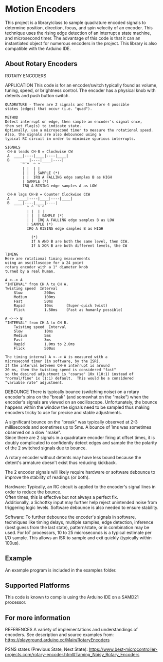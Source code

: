 Motion Encoders
===========
This project is a library/class to sample quadrature encoded signals to determine position, direction, focus, and spin velocity of an encoder. This technique uses the rising edge detection of an interrupt a state machine, and microsecond timer. The advantage of this code is that it can an instantiated object for numerous encoders in the project. This library is also compatible with the Arduino IDE.

## About Rotary Encoders

ROTARY ENCODERS
   
  APPLICATION 
    This code is for an encoder/switch typically found
    as volume, tuning, speed, or brightness control.
    The encoder has a physical knob with detents and 
    push button switch. 
     
    QUADRATURE - There are 2 signals and therefore 4 possible 
    states (edges) that occur (i.e. "quad").  

    METHOD 
	Detect interrupt on edge, then sample an encoder's signal once, 
	then set flag(s) to indicate state.  
	Optionally, use a microsecond timer to measure the rotational speed.  
	Also, the signals are also debounced using a 
	typical RC circuit in order to minimize spurious interrupts. 

	SIGNALS 
     CH-A leads CH-B = Clockwise CW
     A  ____|----|____|----|____|
     B     ____|----|____|----|
            ^ ^  ^ ^
            | |  | |
            | |  | SAMPLE (*) 
            | |  IRQ A FALLING edge samples B as HIGH
            | SAMPLE (*)  
            IRQ A RISING edge samples A as LOW
 
     CH-A lags CH-B = Counter Clockwise CCW
     A    ____|----|____|----|____|
     B  ____|----|____|----|
              ^ ^  ^ ^
              | |  | |
              | |  | SAMPLE (*) 
              | |  IRQ A FALLING edge samples B as LOW
              | SAMPLE (*) 
              IRQ A RISING edge samples B as HIGH

                (*) 
                If A AND B are both the same level, then CCW.
                If A XOR B are both different levels, the CW
     
  	TIMING
	Here are rotational timing measurements 
	using an oscilloscope for a 24 point 
	rotary encoder with a 1" diameter knob
	turned by a real human.

    A <--> A  
    "INTERVAL" from CH A to CH A.
    Twisting speed  Interval
		Slow          200ms
		Medium        100ms
		Fast          50ms
		Rapid         10ms      (Super-quick twist)
		Flick         1.50ms    (Fast as humanly possible)

    A <--> B  
    "INTERVAL" from CH A to CH B.
    	Twisting speed  Interval
      	Slow          10ms
      	Medium        5ms
      	Fast          3ms 
      	Rapid         1.0ms to 2.0ms   
      	Flick         500us      

	The timing interval A <--> A is measured with a 
	microsecond timer (in software, by the ISR).  
	If the interval between CH-A interrupt is around 
	20 ms, then the twisting speed is considered "fast" 
	so the desired adjustment is "coarse" 10x (10:1) instead of 
	"normal/fine" 1x (1:1) default.  This would be a considered
	"variable rate" adjustment. 

  DEBOUNCE
   There is typically bounce (switching noise) on a rotary 
   encoder's pins on the "break" (and somewhat on the "make") 
   when the encoder's signals are viewed on an oscilloscope. 
   Unfortunately, the bounce happens within the window the
   signals need to be sampled thus making encoders tricky to 
   use for precise and stable adjustments.  

   A significant bounce on the "break" was typically 
   observed at 2-3 milliseconds and sometimes up to 5ms. 
   A bounce of 1ms was sometimes observed on a slow "make".  
   Since there are 2 signals in a quadrature encoder 
   firing at offset times, it is doubly complicated to 
   confidently detect edges and sample the 
   the polarity of the 2 switched signals due to bounce.
   
   A rotary encoder without detents may have less bound because 
   the detent's armature doesn't exist thus reducing kickback. 
   
   The 2 encoder signals will likely require hardware or software 
   debounce to improve the stability of readings (or both).
   
   Hardware: Typically, an RC circuit is applied to the encoder's 
   signal lines in order to reduce the bounce.  
   Often times, this is effective but not always a perfect fix.  
   Additionally, a Schottky input may further help reject 
   unintended noise from triggering logic levels.  Software 
   debounce is also needed to ensure stability. 
   
   Software: To further debounce the encoder's signals in software, 
   techniques like timing delays, multiple samples, 
   edge detection, inference (best guess from the last state), 
   pattern/state, or in combination may be used.  For IoT processors, 
   10 to 25 microseconds is a typical estimate per I/O sample. 
   This allows an ISR to sample and exit quickly 
   (typically within 100us).
 
## Example
An example program is included in the examples folder.

## Supported Platforms
This code is known to compile using the Arduino IDE on a SAMD21 processor. 

## For more information

REFERENCES
A variety of implementations and understandings of encoders.
See description and source examples from:
https://playground.arduino.cc/Main/RotaryEncoders

PSNS states (Previous State, Next State):
https://www.best-microcontroller-projects.com/rotary-encoder.html#Taming_Noisy_Rotary_Encoders
